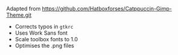 Adapted from <https://github.com/Hatboxforses/Catppuccin-Gimp-Theme.git>

- Corrects typos in `gtkrc`
- Uses Work Sans font
- Scale toolbox fonts to 1.0
- Optimises the .png files
